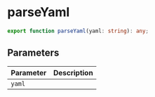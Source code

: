 # parseYaml

```ts
export function parseYaml(yaml: string): any;
```

## Parameters

| Parameter | Description |
|-----------|-------------|
| `yaml` | |
